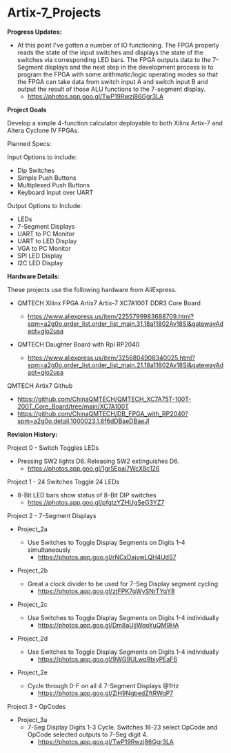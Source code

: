 # Artix-7_Projects


**Progress Updates:**
- At this point I've gotten a number of IO functioning. The FPGA properly reads the state of the input switches and displays the state of the switches via corresponding LED bars. The FPGA outputs data to the 7-Segment displays and the next step in the development process is to program the FPGA with some arithmatic/logic operating modes so that the FPGA can take data from switch input A and switch input B and output the result of those ALU functions to the 7-segment display.
  - https://photos.app.goo.gl/TwP19Rwzj86Ggr3LA

**Project Goals**

Develop a simple 4-function calculator deployable to both Xilinx Artix-7 and Altera Cyclone IV FPGAs.

Planned Specs:

Input Options to include:
- Dip Switches 
- Simple Push Buttons
- Multiplexed Push Buttons
- Keyboard Input over UART

Output Options to Include:
- LEDs
- 7-Segment Displays
- UART to PC Monitor 
- UART to LED Display 
- VGA to PC Monitor
- SPI LED Display
- I2C LED Display

**Hardware Details:**

These projects use the following hardware from AliExpress.
- QMTECH Xilinx FPGA Artix7 Artix-7 XC7A100T DDR3 Core Board 
  - https://www.aliexpress.us/item/2255799983688709.html?spm=a2g0o.order_list.order_list_main.31.18a11802Av18Sl&gatewayAdapt=glo2usa

- QMTECH Daughter Board with Rpi RP2040
  - https://www.aliexpress.us/item/3256804908340025.html?spm=a2g0o.order_list.order_list_main.21.18a11802Av18Sl&gatewayAdapt=glo2usa

QMTECH Artix7 Github
- https://github.com/ChinaQMTECH/QMTECH_XC7A75T-100T-200T_Core_Board/tree/main/XC7A100T
- https://github.com/ChinaQMTECH/DB_FPGA_with_RP2040?spm=a2g0o.detail.1000023.1.6f6dDBaeDBaeJl

**Revision History:**

Project 0 - Switch Toggles LEDs
* Pressing SW2 lights D6. Releasing SW2 extinguishes D6.
  - https://photos.app.goo.gl/1gr5Epai7WcX8c126

Project 1 - 24 Switches Toggle 24 LEDs
* 8-Bit LED bars show status of 8-Bit DIP switches
  - https://photos.app.goo.gl/pfgtzYZHUgSeG3YZ7

Project 2 - 7-Segment Displays

- Project_2a
  - Use Switches to Toggle Display Segments on Digits 1-4 simultaneously
    - https://photos.app.goo.gl/rNCxDajvwLQH4UdS7

- Project_2b
  - Great a clock divider to be used for 7-Seg Display segment cycling
    - https://photos.app.goo.gl/ztFPK7gWySNrTYqY8
    
- Project_2c 
  - Use Switches to Toggle Display Segments on Digits 1-4 individually
    - https://photos.app.goo.gl/Dm8aUjjWqoYuQM9HA  

- Project_2d 
  - Use Switches to Toggle Display Segments on Digits 1-4 individually
    - https://photos.app.goo.gl/9WG9ULwq9biyPEaF6
      
- Project_2e
  - Cycle through 0-F on all 4 7-Segment Displays @1Hz
    - https://photos.app.goo.gl/ZjH9NgbedZftRWqP7

Project 3 - OpCodes

- Project_3a
  - 7-Seg Display Digits 1-3 Cycle. Switches 16-23 select OpCode and OpCode selected outputs to 7-Seg digit 4. 
    - https://photos.app.goo.gl/TwP19Rwzj86Ggr3LA
